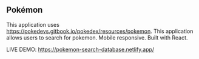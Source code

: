 ## Pokémon

This application uses https://pokedevs.gitbook.io/pokedex/resources/pokemon. This application allows users to search for pokemon.
Mobile responsive. Built with React.

LIVE DEMO: https://pokemon-search-database.netlify.app/
